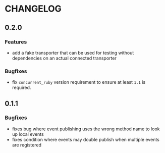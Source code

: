 # CHANGELOG

## 0.2.0
### Features
* add a fake transporter that can be used for testing without dependencies on an
  actual connected transporter
  
### Bugfixes
* fix `concurrent_ruby` version requirement to ensure at least `1.1` is required.

##  0.1.1

### Bugfixes
* fixes bug where event publishing uses the wrong method name to look up local events
* fixes condition where events may double publish when multiple events are registered
